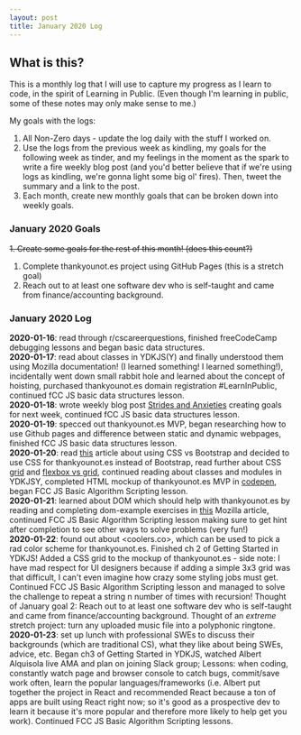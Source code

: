```yaml
---
layout: post
title: January 2020 Log
---
```

## What is this? ##
This is a monthly log that I will use to capture my progress as I learn to code, in the spirit of Learning in Public. (Even though I'm learning in public, some of these notes may only make sense to me.)

My goals with the logs:
1. All Non-Zero days - update the log daily with the stuff I worked on.
2. Use the logs from the previous week as kindling, my goals for the following week as tinder, and my feelings in the moment as the spark to write a fire weekly blog post (and you'd better believe that if we're using logs as kindling, we're gonna light some big ol' fires). Then, tweet the summary and a link to the post.
3. Each month, create new monthly goals that can be broken down into weekly goals.

### January 2020 Goals
~~1. Create some goals for the rest of this month! (does this count?)~~
1. Complete thankyounot.es project using GitHub Pages (this is a stretch goal)
2. Reach out to at least one software dev who is self-taught and came from finance/accounting background.

### January 2020 Log

**2020-01-16**: read through r/cscareerquestions, finished freeCodeCamp debugging lessons and began basic data structures.  
**2020-01-17**: read about classes in YDKJS(Y) and finally understood them using Mozilla documentation! (I learned something! I learned something!), incidentally went down small rabbit hole and learned about the concept of hoisting, purchased thankyounot.es domain registration #LearnInPublic, continued fCC JS basic data structures lesson.   
**2020-01-18**: wrote weekly blog post [Strides and Anxieties](https://jacob-berkelhamer.github.io/Strides-and-Anxieties/) creating goals for next week, continued fCC JS basic data structures lesson.    
**2020-01-19**: specced out thankyounot.es MVP, began researching how to use Github pages and difference between static and dynamic webpages, finished fCC JS basic data structures lesson.    
**2020-01-20**: read [this](https://hackernoon.com/how-css-grid-beats-bootstrap-85d5881cf163) article about using CSS vs Bootstrap and decided to use CSS for thankyounot.es instead of Bootstrap, read further about CSS [grid](https://gridbyexample.com/) and [flexbox vs grid](https://hackernoon.com/the-ultimate-css-battle-grid-vs-flexbox-d40da0449faf), continued reading about classes and modules in YDKJSY, completed HTML mockup of thankyounot.es MVP in [codepen](https://codepen.io/jahberk/pen/VwYVgXE?editors=1000), began FCC JS Basic Algorithm Scripting lesson.    
**2020-01-21**: learned about DOM which should help with thankyounot.es by reading and completing dom-example exercises in [this](https://developer.mozilla.org/en-US/docs/Learn/JavaScript/Client-side_web_APIs/Manipulating_documents) Mozilla article, continued FCC JS Basic Algorithm Scripting lesson making sure to get hint after completion to see other ways to solve problems (very fun!)    
**2020-01-22**: found out about <coolers.co>, which can be used to pick a rad color scheme for thankyounot.es. Finished ch 2 of Getting Started in YDKJS! Added a CSS grid to the mockup of thankyounot.es - side note: I have mad respect for UI designers because if adding a simple 3x3 grid was that difficult, I can't even imagine how crazy some styling jobs must get. Continued FCC JS Basic Algorithm Scripting lesson and managed to solve the challenge to repeat a string n number of times with recursion! Thought of January goal 2: Reach out to at least one software dev who is self-taught and came from finance/accounting background. Thought of an _extreme_ stretch project: turn any uploaded music file into a polyphonic ringtone.    
**2020-01-23**: set up lunch with professional SWEs to discuss their backgrounds (which are traditional CS), what they like about being SWEs, advice, etc. Began ch3 of Getting Started in YDKJS, watched Albert Alquisola live AMA and plan on joining Slack group; Lessons: when coding, constantly watch page and browser console to catch bugs, commit/save work often, learn the popular languages/frameworks (i.e. Albert put together the project in React and recommended React because a ton of apps are built using React right now; so it's good as a prospective dev to learn it because it's more popular and therefore more likely to help get you work). Continued FCC JS Basic Algorithm Scripting lessons.    
